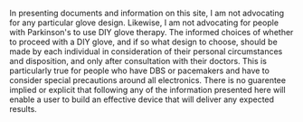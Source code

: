 In presenting documents and information on this site, I am not advocating for any particular glove design. Likewise, I am not advocating for people with Parkinson's to use DIY glove therapy. The informed choices of whether to proceed with a DIY glove, and if so what design to choose, should be made by each individual in consideration of their personal circumstances and disposition, and only after consultation with their doctors. This is particularly true for people who have DBS or pacemakers and have to consider special precautions around all electronics. There is no guarentee implied or explicit that following any of the information presented here will enable a user to build an effective device that will deliver any expected results. 
